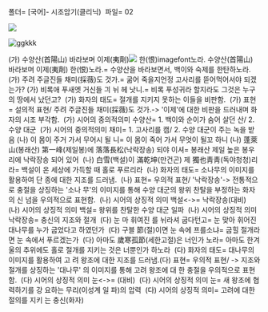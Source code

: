 폴더= [국어]- 시조암기(클리닉)
​
파일= 02

<img style="background-color: white" src="https://ssl.pstatic.net/sstatic/imgfont/NVD12BK0TRNN/ea71_NVD12BK0TRNN.png"/>

![ggkkk](https://ssl.pstatic.net/sstatic/imgfont/NVD12BK0TRNN/ea71_NVD12BK0TRNN.png)


(가) 수양산(首陽山) 바라보며 이제(夷劑)![](https://ssl.pstatic.net/sstatic/imgfont/NVD12BK0TRNN/e470_NVD12BK0TRNN.png) 한(恨)imagefont노라.
수양산(首陽山) 바라보며 이제(夷劑) 한(恨)노라.= 수양산을 바라보면서, 백이와 숙제를 한탄하노라.
​
(가)​
주려 주글진들 채미(採薇)도 것가.= 굶어 죽을지언정 고사리를 뜯어먹어서야 되겠는가?
​
(가)​
비록애 푸새엣 거신들 긔 뉘 헤 낫니.= 비록 푸성귀라 할지라도 그것은 누구의 땅에서 났던고?
​
(가) 화자의 태도= 절개를 지키지 못하는 이들을 비판함.
​
(가) 표현= 설의적 표현/ 주려 주글진들 채미(採薇)도 것가.-> '이제'에 대한 비판을 드러내며 화자의 시조 부각함.
​
(가) 시어의 중의적의미
수양산= 1. 백이와 순이가 숨어 살던 산/ 2. 수양 대군
​
(가) 시어의 중의적의미​
채미= 1. 고사리를 캠/ 2. 수양 대군이 주는 녹을 받음
​
(나)
이 몸이 주거 가서 무어시 될 니= 이 몸이 죽어 가서 무엇이 될꼬 하니​
​
(나)​
蓬萊山(봉래산) 第一峰(제일봉)에 落落長松(낙락장송) 되야 이셔= 봉래산 제일 높은 봉우리에 낙락장송 되어 있어
​
(나)​​​​
白雪(백설)이 滿乾坤(만건곤) 제 獨也靑靑(독야청청)리라= 백설이 온 세상에 가득할 때 홀로 푸르리라
​
(나)​
화자의 태도= 소나무의 이미지를 활용하여 단 종에 대한 지조를 드러냄.
​
(나)​
표현= 우의적 표현/ '낙락장송'-> 전통적으로 충절을 상징하는 '소나 무'의 이미지를 통해 수양 대군의 왕위 찬탈을 부정하는 화자의 신 넘을 우의적으로 표현함.
​
(나)​
시어의 상징적 의미
백설<->= 낙락장송(대비)
​
(나)​
시어의 상징적 의미
백설= 왕위를 찬탈한 수양 대군 일파
​
(나)​
시어의 상징적 의미​
낙락장송= 충신의 지조와 절개
​
(다)
눈 마 휘여진 를 뉘라셔 굽다턴고= 눈 맞아 휘어진 대나무를 누가 굽었다고 하였던가​
​
(다)
구블 節(절)이면 눈 속에 프를소냐= 굽힐 절개라면 눈 속에서 푸르겠는가​
​
(다)
아마도 歲寒孤節(세한고절)은 너인가 노라= 아마도 한겨울의 추위에도 홀로 절개를 지키는 것은 너뿐인가 하노라
​
(다)
화자의 태도= 대나무의 이미지를 활용하여 고 려 왕조에 대한 지조를 드러냄.
​
(다)
표현= 우의적 표현/
-> 지조와 절개를 상징하는 '대나무' 의 이미지를 통해 고려 왕조에 대 한 충절을 우의적으로 표현함.
​
(다)
시어의 상징적 의미
눈<->= (대비)
​
(다)
시어의 상징적 의미​
눈= 새 왕조에 협력하기를 강 요하는 무리(이성계 일 파)의 압력
​
(다)
시어의 상징적 의미​
= 고려에 대한 절의를 지키 는 충신(화자)
​